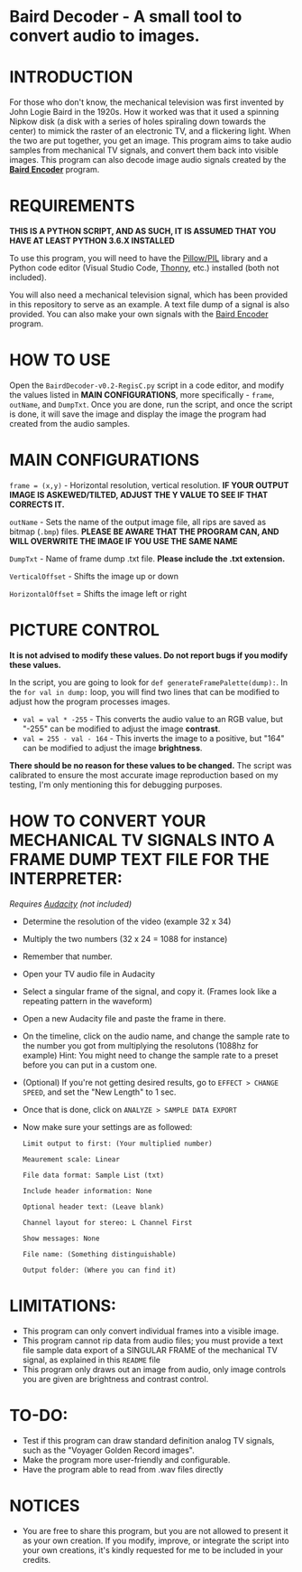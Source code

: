 # Baird Decoder - A small tool to convert audio to images.

# INTRODUCTION
For those who don't know, the mechanical television was first invented by John Logie Baird in the 1920s. How it worked was that it used a spinning Nipkow disk (a disk with a series of holes spiraling down towards the center) to mimick the raster of an electronic TV, and a flickering light. When the two are put together, you get an image. This program aims to take audio samples from mechanical TV signals, and convert them back into visible images. This program can also decode image audio signals created by the **[Baird Encoder](https://github.com/RegisCasey/Baird-Encoder)** program.

# REQUIREMENTS
**THIS IS A PYTHON SCRIPT, AND AS SUCH, IT IS ASSUMED THAT YOU HAVE AT LEAST PYTHON 3.6.X INSTALLED**

To use this program, you will need to have the [Pillow/PIL](https://pypi.org/project/Pillow/) library and a Python code editor
(Visual Studio Code, [Thonny](https://www.Thonny.org/), etc.) installed (both not included).

You will also need a mechanical television signal, which has been provided in this repository to serve as an example.
A text file dump of a signal is also provided.
You can also make your own signals with the [Baird Encoder](https://github.com/RegisCasey/Baird-Encoder) program.

# HOW TO USE
Open the `BairdDecoder-v0.2-RegisC.py` script in a code editor, and modify the values listed in **MAIN CONFIGURATIONS**, more specifically -
`frame`, `outName`, and `DumpTxt`.
Once you are done, run the script, and once the script is done, it will save the image and display the image the program had created from the
audio samples.

# MAIN CONFIGURATIONS
`frame = (x,y)` - Horizontal resolution, vertical resolution.
**IF YOUR OUTPUT IMAGE IS ASKEWED/TILTED, ADJUST THE Y VALUE TO SEE IF THAT CORRECTS IT.**

`outName` - Sets the name of the output image file, all rips are saved as bitmap (`.bmp`) files.
**PLEASE BE AWARE THAT THE PROGRAM CAN, AND WILL OVERWRITE THE IMAGE IF YOU USE THE SAME NAME**

`DumpTxt` - Name of frame dump .txt file. **Please include the .txt extension.**

`VerticalOffset` - Shifts the image up or down

`HorizontalOffset` = Shifts the image left or right

# PICTURE CONTROL
**It is not advised to modify these values. Do not report bugs if you modify these values.**

In the script, you are going to look for `def generateFramePalette(dump):`. In the `for val in dump:` loop, you will find two
lines that can be modified to adjust how the program processes images.

- `val = val * -255` - This converts the audio value to an RGB value, but "-255" can be modified to adjust the image **contrast**.
-  `val = 255 - val - 164` - This inverts the image to a positive, but "164" can be modified to adjust the image **brightness**.

**There should be no reason for these values to be changed.** The script was calibrated to ensure the most accurate image reproduction
based on my testing, I'm only mentioning this for debugging purposes.


# HOW TO CONVERT YOUR MECHANICAL TV SIGNALS INTO A FRAME DUMP TEXT FILE FOR THE INTERPRETER:
*Requires [Audacity](https://www.audacityteam.org/) (not included)*

- Determine the resolution of the video (example 32 x 34)
- Multiply the two numbers (32 x 24 = 1088 for instance)
- Remember that number.
- Open your TV audio file in Audacity
- Select a singular frame of the signal, and copy it.
  (Frames look like a repeating pattern in the waveform)
- Open a new Audacity file and paste the frame in there.
- On the timeline, click on the audio name, and change the
sample rate to the number you got from multiplying the
resolutons (1088hz for example)
	Hint: You might need to change the sample rate to a 
	preset before you can put in a custom one.
- (Optional) If you're not getting desired results,
go to `EFFECT > CHANGE SPEED`, and set the "New Length" to 1 sec.
- Once that is done, click on `ANALYZE > SAMPLE DATA EXPORT`
- Now make sure your settings are as followed:

  	`Limit output to first: (Your multiplied number)`
  
	`Meaurement scale: Linear`

	`File data format: Sample List (txt)`

	`Include header information: None`

	`Optional header text: (Leave blank)`

	`Channel layout for stereo: L Channel First`

	`Show messages: None`

	`File name: (Something distinguishable)`

	`Output folder: (Where you can find it)`

# LIMITATIONS:
- This program can only convert individual frames into a visible image.
- This program cannot rip data from audio files; you must provide a text file
sample data export of a SINGULAR FRAME of the mechanical TV signal, as explained in this `README` file
- This program only draws out an image from audio, only image controls you are given are brightness and contrast control.

# TO-DO:
- Test if this program can draw standard definition analog TV signals, such as
the "Voyager Golden Record images".
- Make the program more user-friendly and configurable.
- Have the program able to read from .wav files directly

# NOTICES
- You are free to share this program, but you are not allowed to present it as your own creation. If you modify, improve, or integrate the script into your own creations,
  it's kindly requested for me to be included in your credits.

